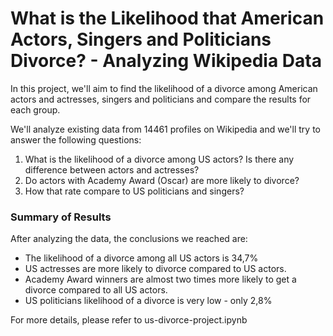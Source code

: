# What is the Likelihood that American Actors, Singers and Politicians Divorce? - Analyzing Wikipedia Data

In this project, we'll aim to find the likelihood of a divorce among American actors and actresses, singers and politicians and compare the results for each group.

We'll analyze existing data from 14461 profiles on Wikipedia and we'll try to answer the following questions:

1. What is the likelihood of a divorce among US actors? Is there any difference between actors and actresses?
2. Do actors with Academy Award (Oscar) are more likely to divorce?
3. How that rate compare to US politicians and singers?

### Summary of Results

After analyzing the data, the conclusions we reached are:

* The likelihood of a divorce among all US actors is 34,7%
* US actresses are more likely to divorce compared to US actors.
* Academy Award winners are almost two times more likely to get a divorce compared to all US actors.
* US politicians likelihood of a divorce is very low - only 2,8%

For more details, please refer to us-divorce-project.ipynb
